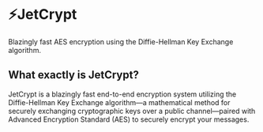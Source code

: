 # ⚡JetCrypt
Blazingly fast AES encryption using the Diffie-Hellman Key Exchange algorithm.
## What exactly is JetCrypt?
JetCrypt is a blazingly fast end-to-end encryption system utilizing the Diffie-Hellman Key Exchange algorithm—a mathematical method for securely exchanging cryptographic keys over a public channel—paired with Advanced Encryption Standard (AES) to securely encrypt your messages.
